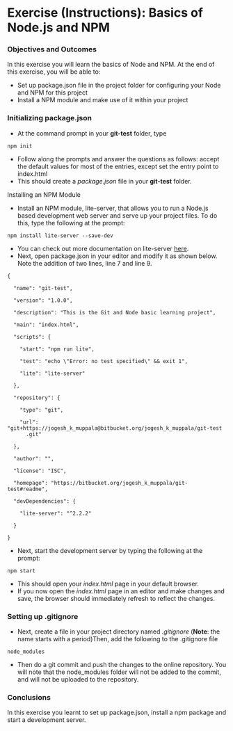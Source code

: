 # Exercise (Instructions): Basics of Node.js and NPM

### Objectives and Outcomes

In this exercise you will learn the basics of Node and NPM. At the end of this exercise, you will be able to:

- Set up package.json file in the project folder for configuring your Node and NPM for this project
- Install a NPM module and make use of it within your project

### Initializing package.json

- At the command prompt in your **git-test** folder, type

```
npm init
```

- Follow along the prompts and answer the questions as follows: accept the default values for most of the entries, except set the entry point to index.html
- This should create a *package.json* file in your **git-test** folder.

Installing an NPM Module

- Install an NPM module, lite-server, that allows you to run a Node.js based development web server and serve up your project files. To do this, type the following at the prompt:

```
npm install lite-server --save-dev
```

- You can check out more documentation on lite-server [here](https://github.com/johnpapa/lite-server).
- Next, open package.json in your editor and modify it as shown below. Note the addition of two lines, line 7 and line 9.

```
{

  "name": "git-test",

  "version": "1.0.0",

  "description": "This is the Git and Node basic learning project",

  "main": "index.html",

  "scripts": {

    "start": "npm run lite",

    "test": "echo \"Error: no test specified\" && exit 1",

    "lite": "lite-server"

  },

  "repository": {

    "type": "git",

    "url": "git+https://jogesh_k_muppala@bitbucket.org/jogesh_k_muppala/git-test
      .git"

  },

  "author": "",

  "license": "ISC",

  "homepage": "https://bitbucket.org/jogesh_k_muppala/git-test#readme",

  "devDependencies": {

    "lite-server": "^2.2.2"

  }

}
```

- Next, start the development server by typing the following at the prompt:

```
npm start
```

- This should open your *index.html* page in your default browser.
- If you now open the *index.html* page in an editor and make changes and save, the browser should immediately refresh to reflect the changes.

### Setting up .gitignore

- Next, create a file in your project directory named *.gitignore* (**Note**: the name starts with a period)Then, add the following to the .gitignore file

```
node_modules
```

- Then do a git commit and push the changes to the online repository. You will note that the node_modules folder will not be added to the commit, and will not be uploaded to the repository.

### Conclusions

In this exercise you learnt to set up package.json, install a npm package and start a development server.